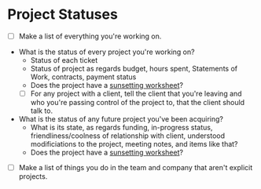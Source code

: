 # Project Statuses

- [ ] Make a list of everything you're working on.
- What is the status of every project you're working on?
	- Status of each ticket
	- Status of project as regards budget, hours spent, Statements of Work, contracts, payment status
	- Does the project have a [sunsetting worksheet](/how-we-work/sunsetting-a-project.md)?
	- [ ] For any project with a client, tell the client that you're leaving and who you're passing control of the project to, that the client should talk to.
- What is the status of any future project you've been acquiring?
	- What is its state, as regards funding, in-progress status, friendliness/coolness of relationship with client, understood modificiations to the project, meeting notes, and items like that?
	- Does the project have a [sunsetting worksheet](/how-we-work/sunsetting-a-project.md)?
- [ ] Make a list of things you do in the team and company that aren't explicit projects.
